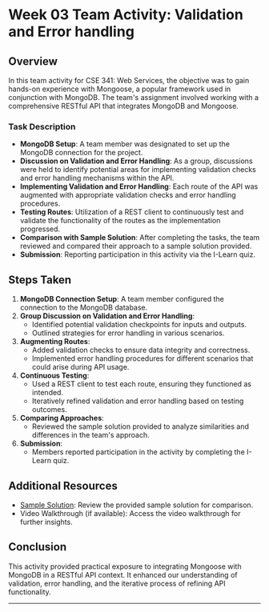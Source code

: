 # Week 03 Team Activity: Validation and Error handling

## Overview
In this team activity for CSE 341: Web Services, the objective was to gain hands-on experience with Mongoose, a popular framework used in conjunction with MongoDB. The team's assignment involved working with a comprehensive RESTful API that integrates MongoDB and Mongoose.

### Task Description
- **MongoDB Setup**: A team member was designated to set up the MongoDB connection for the project.
- **Discussion on Validation and Error Handling**: As a group, discussions were held to identify potential areas for implementing validation checks and error handling mechanisms within the API.
- **Implementing Validation and Error Handling**: Each route of the API was augmented with appropriate validation checks and error handling procedures.
- **Testing Routes**: Utilization of a REST client to continuously test and validate the functionality of the routes as the implementation progressed.
- **Comparison with Sample Solution**: After completing the tasks, the team reviewed and compared their approach to a sample solution provided.
- **Submission**: Reporting participation in this activity via the I-Learn quiz.

## Steps Taken
1. **MongoDB Connection Setup**: A team member configured the connection to the MongoDB database.
2. **Group Discussion on Validation and Error Handling**:
   - Identified potential validation checkpoints for inputs and outputs.
   - Outlined strategies for error handling in various scenarios.
3. **Augmenting Routes**:
   - Added validation checks to ensure data integrity and correctness.
   - Implemented error handling procedures for different scenarios that could arise during API usage.
4. **Continuous Testing**:
   - Used a REST client to test each route, ensuring they functioned as intended.
   - Iteratively refined validation and error handling based on testing outcomes.
5. **Comparing Approaches**:
   - Reviewed the sample solution provided to analyze similarities and differences in the team's approach.
6. **Submission**:
   - Members reported participation in the activity by completing the I-Learn quiz.

## Additional Resources
- [Sample Solution](https://www.youtube.com/watch?v=S0przpEKKGU): Review the provided sample solution for comparison.
- Video Walkthrough (if available): Access the video walkthrough for further insights.

## Conclusion
This activity provided practical exposure to integrating Mongoose with MongoDB in a RESTful API context. It enhanced our understanding of validation, error handling, and the iterative process of refining API functionality.


---

